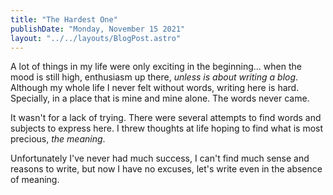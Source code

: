 ```yaml
---
title: "The Hardest One"
publishDate: "Monday, November 15 2021"
layout: "../../layouts/BlogPost.astro"
---
```


A lot of things in my life were only exciting in the beginning... when the mood is still high, enthusiasm up there, _unless is about writing a blog_. Although my whole life I never felt without words, writing here is hard. Specially, in a place that is mine and mine alone. The words never came.

It wasn't for a lack of trying. There were several attempts to find words and subjects to express here. I threw thoughts at life hoping to find what is most precious, _the meaning_.

Unfortunately I've never had much success, I can't find much sense and reasons to write, but now I have no excuses, let's write even in the absence of meaning.
